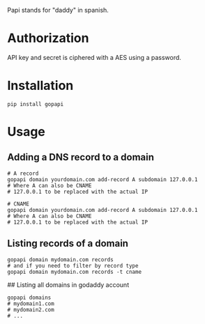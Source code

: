 Papi stands for "daddy" in spanish.

# Authorization
API key and secret is ciphered with a AES using a password.

# Installation

    pip install gopapi

# Usage

## Adding a DNS record to a domain

	# A record
    gopapi domain yourdomain.com add-record A subdomain 127.0.0.1
    # Where A can also be CNAME
    # 127.0.0.1 to be replaced with the actual IP

    # CNAME
    gopapi domain yourdomain.com add-record A subdomain 127.0.0.1
    # Where A can also be CNAME
    # 127.0.0.1 to be replaced with the actual IP

## Listing records of a domain

    gopapi domain mydomain.com records
    # and if you need to filter by record type
    gopapi domain mydomain.com records -t cname


## Listing all domains in godaddy account

    gopapi domains
    # mydomain1.com
    # mydomain2.com
    # ...


